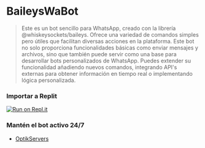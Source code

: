 # BaileysWaBot

> Este es un bot sencillo para WhatsApp, creado con la librería @whiskeysockets/baileys. Ofrece una variedad de comandos simples pero útiles que facilitan diversas acciones en la plataforma. Este bot no solo proporciona funcionalidades básicas como enviar mensajes y archivos, sino que también puede servir como una base para desarrollar bots personalizados de WhatsApp. Puedes extender su funcionalidad añadiendo nuevos comandos, integrando API's externas para obtener información en tiempo real o implementando lógica personalizada.

### Importar a Replit

[![Run on Repl.it](https://replit.com/badge/github/W4LX/BaileysWaBot)](https://replit.com/github/W4LX/BaileysWaBot)

### Mantén el bot activo 24/7

- [OptikServers](https://my.optikservers.com/join/clickhere)
